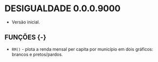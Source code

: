 # DESIGUALDADE 0.0.0.9000

* Versão inicial.

## FUNÇÕES {-}

* `RM()` - plota a renda mensal per capita por município em dois gráficos: brancos e pretos/pardos.
